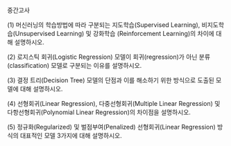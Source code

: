 중간고사

 

(1) 머신러닝의 학습방법에 따라 구분되는 지도학습(Supervised Learning), 비지도학습(Unsupervised Learning) 및 강화학습 (Reinforcement Learning)의 차이에 대해 설명하시오.

 

(2) 로지스틱 회귀(Logistic Regression) 모델이 회귀(regression)가 아닌 분류(classification) 모델로 구분되는 이유를 설명하시오.

 

(3) 결정 트리(Decision Tree) 모델의 단점과 이를 해소하기 위한 방식으로 도출된 모델에 대해 설명하시오.

 

(4) 선형회귀(Linear Regression), 다중선형회귀(Multiple Linear Regression) 및 다항선형회귀(Polynomial Linear Regression)의 차이점을 설명하시오.

 

(5) 정규화(Regularized) 및 벌점부여(Penalized) 선형회귀(Linear Regression) 방식의 대표적인 모델 3가지에 대해 설명하시오.
